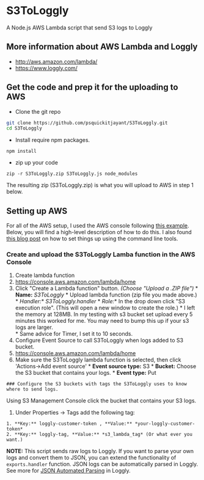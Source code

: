 # S3ToLoggly
A Node.js AWS Lambda script that send S3 logs to Loggly

## More information about AWS Lambda and Loggly
  * http://aws.amazon.com/lambda/
  * https://www.loggly.com/

## Get the code and prep it for the uploading to AWS
* Clone the git repo
```bash
git clone https://github.com/psquickitjayant/S3ToLoggly.git
cd S3ToLoggly
```

* Install require npm packages.
```
npm install
```
* zip up your code
```
zip -r S3ToLoggly.zip S3ToLoggly.js node_modules
```
The resulting zip (S3ToLoggly.zip) is what you will upload to AWS in step 1 below.

## Setting up AWS
For all of the AWS setup, I used the AWS console following [this example](http://docs.aws.amazon.com/lambda/latest/dg/getting-started-amazons3-events.html).  Below, you will find a high-level description of how to do this.  I also found [this blog post](http://alestic.com/2014/11/aws-lambda-cli) on how to set things up using the command line tools.

### Create and upload the S3ToLoggly Lamba function in the AWS Console
1. Create lambda function
  1. https://console.aws.amazon.com/lambda/home
  2. Click "Create a Lambda function" button. *(Choose "Upload a .ZIP file")*
    * **Name:** *S3ToLoggly*
    * Upload lambda function (zip file you made above.)
    * **Handler*:** *S3ToLoggly.handler*
    * **Role*:** In the drop down click "S3 execution role". (This will open a new window to create the role.)
    * I left the memory at 128MB.  In my testing with s3 bucket set upload every 5 minutes this worked for me.  You may need to bump this up if your s3 logs are larger.  
    * Same advice for Timer, I set it to 10 seconds.
2. Configure Event Source to call S3ToLoggly when logs added to S3 bucket.
  1. https://console.aws.amazon.com/lambda/home
  2. Make sure the S3ToLoggly lambda function is selected, then click 'Actions->Add event source'
    * **Event source type:** S3
    * **Bucket:** Choose the S3 bucket that contains your logs.
    * **Event type:** Put
    
    ### Configure the S3 buckets with tags the S3ToLoggly uses to know where to send logs.
Using S3 Management Console click the bucket that contains your S3 logs.
  1. Under Properties -> Tags add the following tag:
 
    1. **Key:** loggly-customer-token , **Value:** *your-loggly-customer-token*
    2. **Key:** loggly-tag, **Value:** *s3_lambda_tag* (Or what ever you want.)

**NOTE:** This script sends raw logs to Loggly. If you want to parse your own logs and convert them to JSON, you can extend the functionality of `exports.handler` function. JSON logs can be automatically parsed in Loggly. See more for <a href="https://www.loggly.com/docs/automated-parsing/#json" target="_blank">JSON Automated Parsing</a> in Loggly.
